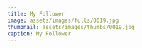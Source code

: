 ```yaml
---
title: My Follower
image: assets/images/fulls/0019.jpg
thumbnail: assets/images/thumbs/0019.jpg
caption: My Follower
---
```

